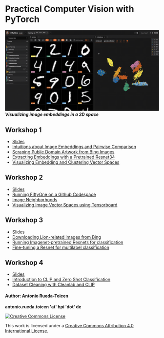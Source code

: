 

# Practical Computer Vision with PyTorch

![](images/image_embeddings_zero_cluster.gif)
***Visualizing image embeddings in a 2D space***

## Workshop 1 
* [Slides](https://docs.google.com/presentation/d/1BkEzPR7HGW__A10dYyazOFfKugZyzt1KRA0JjoexhPs/edit#slide=id.g2d9757e8c09_1_12)
* [Intuitions about Image Embeddings and Pairwise Comparison](notebooks/Tutorial_Part1_Pairwise_Comparison_of_Embeddings.ipynb)
* [Scraping Public Domain Artwork from Bing Images](image_scraping/Download_Images_from_Bing_to_Google_Drive.ipynb)
* [Extracting Embeddings with a Pretrained Resnet34](notebooks/Part2_Creating_Embeddings_from_Resnet34.ipynb)
* [Visualizing Embedding and Clustering Vector Spaces](notebooks/FiftyOne_Visualize_and_Cluster_Embeddings.ipynb)

## Workshop 2 
* [Slides](slides/Image%20Dataset%20Curation%20-%20Art%20Recommendation%20-%20Workshop%202.pdf)
* [Running FiftyOne on a Github Codespace](https://github.com/andandandand/fiftyone-getting-started)
* [Image Neighborhoods](notebooks/Tutorial_Part3_Image_Neighborhoods_and_Clustering_of_Street_Artwork.ipynb)
* [Visualizing Image Vector Spaces using Tensorboard](notebooks/Tutorial_Part5_Visualizing_Image_Embeddings_with_Tensorboard.ipynb)

## Workshop 3
* [Slides](slides/Image%20Dataset%20Curation%20-%20Workshop%203.pdf)
* [Downloading Lion-related images from Bing](image_scraping/Download_Images_from_Bing_to_Google_Drive_Lion_Experiments.ipynb)
* [Running Imagenet-pretrained Resnets for classification](notebooks/Tutorial_Part4_Labeling_Images_with_a_Pretrained_Resnet.ipynb)
* [Fine-tuning a Resnet for multilabel classification](notebooks/Tutorial_Part6_Finetuning_a_Resnet_for_Multilabel_Classification.ipynb)

## Workshop 4
* [Slides](slides/Image%20Dataset%20Curation%20-%20Workshop%204.pdf)
* [Introduction to CLIP and Zero Shot Classification](notebooks/Tutorial_Part7_Intro_to_CLIP_ZeroShot_Classification.ipynb)
* [Dataset Cleaning with Cleanlab and CLIP](notebooks/Tutorial_Part8_Cleanlab_and_CLIP.ipynb)



#### Author: Antonio Rueda-Toicen

**antonio.rueda.toicen 'at' hpi 'dot' de**

[![Creative Commons License](https://i.creativecommons.org/l/by/4.0/88x31.png)](http://creativecommons.org/licenses/by/4.0/)

This work is licensed under a [Creative Commons Attribution 4.0 International License](http://creativecommons.org/licenses/by/4.0/).
